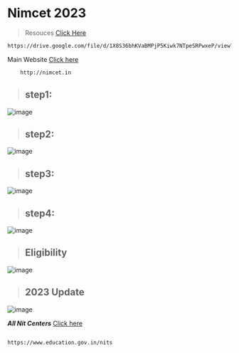 # Nimcet 2023

> Resouces [Click Here](https://drive.google.com/file/d/1X8S36bhKVaBMPjP5Kiwk7NTpeSRPwxeP/view?usp=sharing)

 ```bash
https://drive.google.com/file/d/1X8S36bhKVaBMPjP5Kiwk7NTpeSRPwxeP/view?usp=sharing
```

Main Website   [Click here]([https://www.education.gov.in/nits](http://nimcet.in))
```bash
    http://nimcet.in
```

> ## step1:

![image](https://github.com/Krishna-sm/nimcet-information/assets/105251808/19267a42-590b-4b1b-829d-c95bb6e1dbb6)

> ## step2:

![image](https://github.com/Krishna-sm/nimcet-information/assets/105251808/426709a3-d019-4adc-8e1b-7e15a44a31c9)


> ## step3:

![image](https://github.com/Krishna-sm/nimcet-information/assets/105251808/a86f53ec-2b98-48e2-b6c1-53968de14394)

> ## step4:

![image](https://github.com/Krishna-sm/nimcet-information/assets/105251808/d24d0cf2-0d6b-4fb4-a164-5a49bde37cf1)


> ## Eligibility

![image](https://github.com/Krishna-sm/nimcet-information/assets/105251808/8fe177b4-021e-416b-aca0-e470a11e09a4)

> ## 2023 Update

![image](https://github.com/Krishna-sm/nimcet-information/assets/105251808/1253c8b8-46bb-4bb6-a5d6-e921864e1ed6)


***All Nit Centers*** [Click here](https://www.education.gov.in/nits)
```bash

https://www.education.gov.in/nits
```



